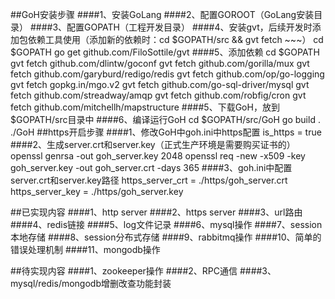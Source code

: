 ##GoH安装步骤
####1、安装GoLang
####2、配置GOROOT（GoLang安装目录）
####3、配置GOPATH（工程开发目录）
####4、安装gvt，后续开发时添加包依赖工具使用（添加新的依赖时：cd $GOPATH/src && gvt fetch ~~~）
	cd $GOPATH
	go get github.com/FiloSottile/gvt
####5、添加依赖
    cd $GOPATH
    gvt fetch github.com/dlintw/goconf
    gvt fetch github.com/gorilla/mux
    gvt fetch github.com/garyburd/redigo/redis
    gvt fetch github.com/op/go-logging
    gvt fetch gopkg.in/mgo.v2
    gvt fetch github.com/go-sql-driver/mysql
    gvt fetch github.com/streadway/amqp
    gvt fetch github.com/robfig/cron
    gvt fetch github.com/mitchellh/mapstructure
####5、下载GoH，放到$GOPATH/src目录中
####6、编译运行GoH
	cd $GOPATH/src/GoH
	go build .
	./GoH
##https开启步骤
####1、修改GoH中goh.ini中https配置
	is_https        = true
####2、生成server.crt和server.key（正式生产环境是需要购买证书的）
	openssl genrsa -out goh_server.key 2048
	openssl req -new -x509 -key goh_server.key -out goh_server.crt -days 365
####3、goh.ini中配置server.crt和server.key路径
	https_server_crt = ./https/goh_server.crt
	https_server_key = ./https/goh_server.key


##已实现内容
####1、http server
####2、https server
####3、url路由
####4、redis链接
####5、log文件记录
####6、mysql操作
####7、session本地存储
####8、session分布式存储
####9、rabbitmq操作
####10、简单的错误处理机制
####11、mongodb操作

##待实现内容
####1、zookeeper操作
####2、RPC通信
####3、mysql/redis/mongodb增删改查功能封装